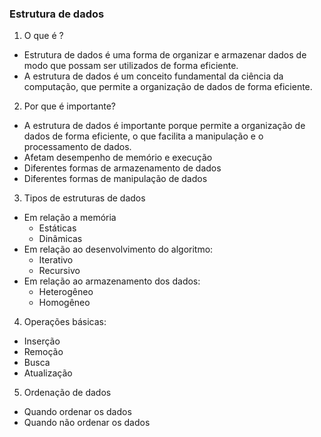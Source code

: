### Estrutura de dados

1. O que é ? 
- Estrutura de dados é uma forma de organizar e armazenar dados de modo que possam ser utilizados de forma eficiente.
- A estrutura de dados é um conceito fundamental da ciência da computação, que permite a organização de dados de forma eficiente.

2. Por que é importante?
- A estrutura de dados é importante porque permite a organização de dados de forma eficiente, o que facilita a manipulação e o processamento de dados.
- Afetam desempenho de memório e execução
- Diferentes formas de armazenamento de dados
- Diferentes formas de manipulação de dados

3. Tipos de estruturas de dados
  - Em relação a memória
    - Estáticas
    - Dinâmicas
  - Em relação ao desenvolvimento do algoritmo:
    - Iterativo
    - Recursivo
  - Em relação ao armazenamento dos dados:
    - Heterogêneo
    - Homogêneo

4. Operações básicas:
  - Inserção
  - Remoção
  - Busca
  - Atualização

5. Ordenação de dados 
  - Quando ordenar os dados 
  - Quando não ordenar os dados